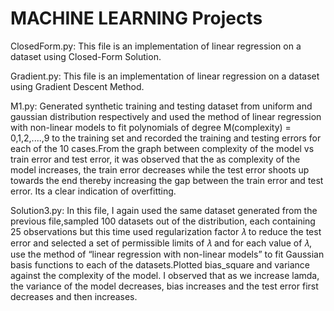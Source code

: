 #  MACHINE LEARNING Projects

ClosedForm.py:
This file is an implementation of linear regression on a dataset using Closed-Form Solution.

Gradient.py:
This file is an implementation of linear regression on a dataset using Gradient Descent Method.

M1.py:
Generated synthetic training and testing dataset from uniform and gaussian distribution respectively and used the method of linear regression with non-linear models to fit polynomials of degree M(complexity) = 0,1,2,....,9 to the training set and recorded the training and testing errors for each of the 10 cases.From the graph  between complexity of the model vs train error and test error, it was observed that the as complexity of the model increases, the train error decreases while the test error shoots up towards the end thereby  increasing the gap between the train error and test error. Its a clear indication of overfitting.

Solution3.py:
In this file, I again used the same dataset generated from the previous file,sampled 100 datasets out of the distribution, each containing 25 observations  but this time  used regularization factor 𝜆 to reduce the test error and selected a set of permissible limits of  𝜆 and for each value of 𝜆, use the method of “linear regression with non-linear models” to fit Gaussian basis functions to each of the datasets.Plotted bias_square and variance against the complexity of the model. I observed that as we increase lamda, the variance of the model decreases, bias increases and the test error first decreases and then increases.
